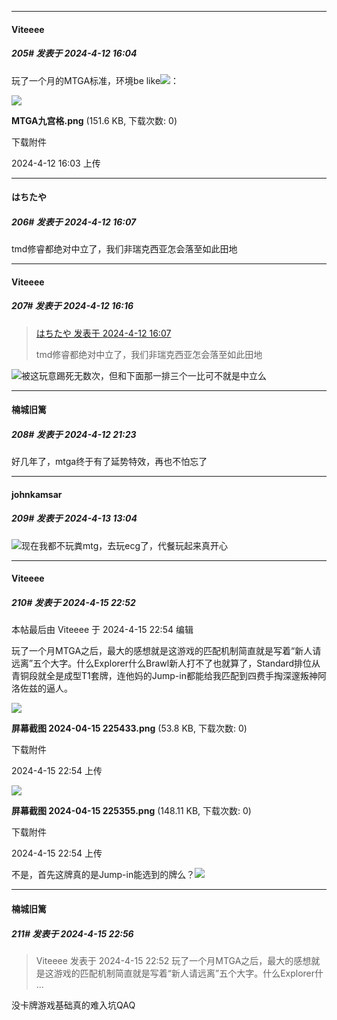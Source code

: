 ﻿
*****

####  Viteeee  
##### 205#       发表于 2024-4-12 16:04

玩了一个月的MTGA标准，环境be like<img src="https://static.saraba1st.com/image/smiley/face2017/067.png" referrerpolicy="no-referrer">：

<img src="https://img.saraba1st.com/forum/202404/12/160353n1eipp1hzahg11a1.png" referrerpolicy="no-referrer">

<strong>MTGA九宫格.png</strong> (151.6 KB, 下载次数: 0)

下载附件

2024-4-12 16:03 上传


*****

####  はちたや  
##### 206#       发表于 2024-4-12 16:07

tmd修睿都绝对中立了，我们非瑞克西亚怎会落至如此田地


*****

####  Viteeee  
##### 207#       发表于 2024-4-12 16:16

<blockquote><a href="httphttps://bbs.saraba1st.com/2b/forum.php?mod=redirect&amp;goto=findpost&amp;pid=64572095&amp;ptid=2167051" target="_blank">はちたや 发表于 2024-4-12 16:07</a>

tmd修睿都绝对中立了，我们非瑞克西亚怎会落至如此田地</blockquote>
<img src="https://static.saraba1st.com/image/smiley/face2017/066.png" referrerpolicy="no-referrer">被这玩意踢死无数次，但和下面那一排三个一比可不就是中立么


*****

####  楠城旧篱  
##### 208#       发表于 2024-4-12 21:23

好几年了，mtga终于有了延势特效，再也不怕忘了


*****

####  johnkamsar  
##### 209#       发表于 2024-4-13 13:04

<img src="https://static.saraba1st.com/image/smiley/face2017/067.png" referrerpolicy="no-referrer">现在我都不玩粪mtg，去玩ecg了，代餐玩起来真开心


*****

####  Viteeee  
##### 210#       发表于 2024-4-15 22:52

 本帖最后由 Viteeee 于 2024-4-15 22:54 编辑 

玩了一个月MTGA之后，最大的感想就是这游戏的匹配机制简直就是写着“新人请远离”五个大字。什么Explorer什么Brawl新人打不了也就算了，Standard排位从青铜段就全是成型T1套牌，连他妈的Jump-in都能给我匹配到四费手掏深邃叛神阿洛佐兹的逼人。

<img src="https://img.saraba1st.com/forum/202404/15/225442ce0dv2h8zdh7pcq8.png" referrerpolicy="no-referrer">

<strong>屏幕截图 2024-04-15 225433.png</strong> (53.8 KB, 下载次数: 0)

下载附件

2024-4-15 22:54 上传

<img src="https://img.saraba1st.com/forum/202404/15/225411yjr5biric6cw1inw.png" referrerpolicy="no-referrer">

<strong>屏幕截图 2024-04-15 225355.png</strong> (148.11 KB, 下载次数: 0)

下载附件

2024-4-15 22:54 上传

不是，首先这牌真的是Jump-in能选到的牌么？<img src="https://static.saraba1st.com/image/smiley/face2017/130.png" referrerpolicy="no-referrer">

*****

####  楠城旧篱  
##### 211#       发表于 2024-4-15 22:56

<blockquote>Viteeee 发表于 2024-4-15 22:52
玩了一个月MTGA之后，最大的感想就是这游戏的匹配机制简直就是写着“新人请远离”五个大字。什么Explorer什 ...</blockquote>
没卡牌游戏基础真的难入坑QAQ

